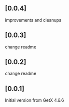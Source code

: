 ## [0.0.4]

improvements and cleanups

## [0.0.3]

change readme

## [0.0.2]

change readme

## [0.0.1]

Initial version from GetX 4.6.6